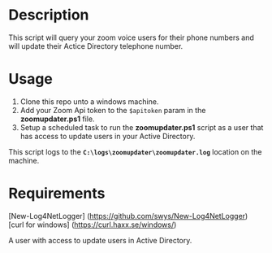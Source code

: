 Description
=================

This script will query your zoom voice users for their phone numbers and will update their Actice Directory telephone number.

Usage
=================

1. Clone this repo unto a windows machine.
2. Add your Zoom Api token to the `$apitoken` param in the **zoomupdater.ps1** file.
3. Setup a scheduled task to run the **zoomupdater.ps1** script as a user that has access to update users in your Active Directory.

This script logs to the **`C:\logs\zoomupdater\zoomupdater.log`** location on the machine.

Requirements
=================

[New-Log4NetLogger] (https://github.com/swys/New-Log4NetLogger)<br/>
[curl for windows] (https://curl.haxx.se/windows/)

A user with access to update users in Active Directory.

